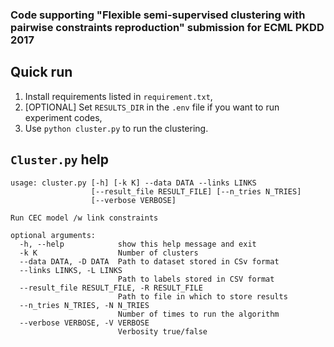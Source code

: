 ### Code supporting  "Flexible semi-supervised clustering with pairwise constraints reproduction" submission for ECML PKDD 2017

## Quick run
1. Install requirements listed in `requirement.txt`,
2. [OPTIONAL] Set `RESULTS_DIR` in the `.env` file if you want to run experiment codes,
3. Use `python cluster.py` to run the clustering.

## `Cluster.py` help

```
usage: cluster.py [-h] [-k K] --data DATA --links LINKS
                  [--result_file RESULT_FILE] [--n_tries N_TRIES]
                  [--verbose VERBOSE]

Run CEC model /w link constraints

optional arguments:
  -h, --help            show this help message and exit
  -k K                  Number of clusters
  --data DATA, -D DATA  Path to dataset stored in CSv format
  --links LINKS, -L LINKS
                        Path to labels stored in CSV format
  --result_file RESULT_FILE, -R RESULT_FILE
                        Path to file in which to store results
  --n_tries N_TRIES, -N N_TRIES
                        Number of times to run the algorithm
  --verbose VERBOSE, -V VERBOSE
                        Verbosity true/false
```
